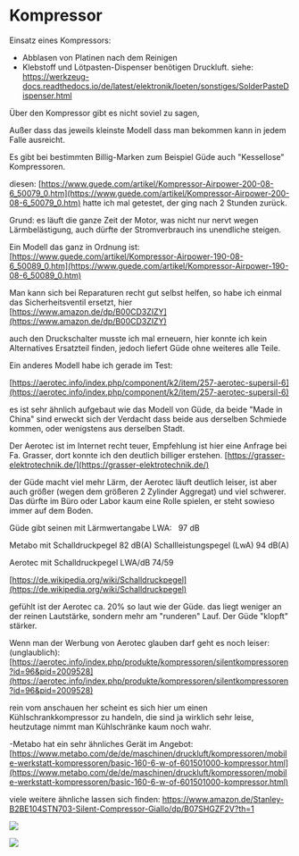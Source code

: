 # Kompressor

Einsatz eines Kompressors:

*   Abblasen von Platinen nach dem Reinigen
*   Klebstoff und Lötpasten-Dispenser benötigen Druckluft. siehe: https://werkzeug-docs.readthedocs.io/de/latest/elektronik/loeten/sonstiges/SolderPasteDispenser.html

Über den Kompressor gibt es nicht soviel zu sagen, 

Außer dass das jeweils kleinste Modell dass man bekommen kann in jedem Falle ausreicht. 

Es gibt bei bestimmten Billig-Marken zum Beispiel Güde auch "Kessellose" Kompressoren. 

diesen: [https://www.guede.com/artikel/Kompressor-Airpower-200-08-6_50079_0.htm](https://www.guede.com/artikel/Kompressor-Airpower-200-08-6_50079_0.htm) hatte ich mal getestet, der ging nach 2 Stunden zurück.

Grund: es läuft die ganze Zeit der Motor, was nicht nur nervt wegen Lärmbelästigung, auch dürfte der Stromverbrauch ins unendliche steigen. 

Ein Modell das ganz in Ordnung ist: [https://www.guede.com/artikel/Kompressor-Airpower-190-08-6_50089_0.htm](https://www.guede.com/artikel/Kompressor-Airpower-190-08-6_50089_0.htm)

Man kann sich bei Reparaturen recht gut selbst helfen, so habe ich einmal das Sicherheitsventil ersetzt, hier [https://www.amazon.de/dp/B00CD3ZIZY](https://www.amazon.de/dp/B00CD3ZIZY)

auch den Druckschalter musste ich mal erneuern, hier konnte ich kein Alternatives Ersatzteil finden, jedoch liefert Güde ohne weiteres alle Teile.

Ein anderes Modell habe ich gerade im Test:

[https://aerotec.info/index.php/component/k2/item/257-aerotec-supersil-6](https://aerotec.info/index.php/component/k2/item/257-aerotec-supersil-6)

es ist sehr ähnlich aufgebaut wie das Modell von Güde, da beide "Made in China" sind erweckt sich der Verdacht dass beide aus derselben Schmiede kommen, oder wenigstens aus derselben Stadt. 

Der Aerotec ist im Internet recht teuer, Empfehlung ist hier eine Anfrage bei Fa. Grasser, dort konnte ich den deutlich billiger erstehen. [https://grasser-elektrotechnik.de/](https://grasser-elektrotechnik.de/)

der Güde macht viel mehr Lärm, der Aerotec läuft deutlich leiser, ist aber auch größer (wegen dem größeren 2 Zylinder Aggregat) und viel schwerer. Das dürfte im Büro oder Labor kaum eine Rolle spielen, er steht sowieso immer auf dem Boden. 

Güde gibt seinen mit Lärmwertangabe LWA:   97 dB

Metabo mit Schalldruckpegel 82 dB(A) Schallleistungspegel (LwA) 94 dB(A)

Aerotec mit Schalldruckpegel LWA/dB 74/59

[https://de.wikipedia.org/wiki/Schalldruckpegel](https://de.wikipedia.org/wiki/Schalldruckpegel)

gefühlt ist der Aerotec ca. 20% so laut wie der Güde. das liegt weniger an der reinen Lautstärke, sondern mehr am "runderen" Lauf. Der Güde "klopft" stärker.

Wenn man der Werbung von Aerotec glauben darf geht es noch leiser: (unglaublich): [https://aerotec.info/index.php/produkte/kompressoren/silentkompressoren?id=96&pid=2009528](https://aerotec.info/index.php/produkte/kompressoren/silentkompressoren?id=96&pid=2009528)

rein vom anschauen her scheint es sich hier um einen Kühlschrankkompressor zu handeln, die sind ja wirklich sehr leise, heutzutage nimmt man Kühlschränke kaum noch wahr. 

\-Metabo hat ein sehr ähnliches Gerät im Angebot: [https://www.metabo.com/de/de/maschinen/druckluft/kompressoren/mobile-werkstatt-kompressoren/basic-160-6-w-of-601501000-kompressor.html](https://www.metabo.com/de/de/maschinen/druckluft/kompressoren/mobile-werkstatt-kompressoren/basic-160-6-w-of-601501000-kompressor.html)

viele weitere ähnliche lassen sich finden: https://www.amazon.de/Stanley-B2BE104STN703-Silent-Compressor-Giallo/dp/B07SHGZF2V?th=1

![](https://user-images.githubusercontent.com/69573151/204131003-38b0380a-4325-45fc-ba7e-4b6697d4f0e6.jpg)

![](https://user-images.githubusercontent.com/69573151/204131019-a447e48f-9992-4012-b709-5c2aa7b32da4.jpg)
